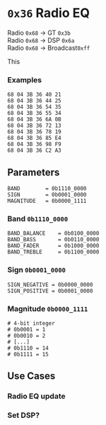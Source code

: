 # `0x36` Radio EQ

Radio `0x68` → GT `0x3b`  
Radio `0x68` → DSP `0x6a`  
Radio `0x68` → Broadcast`0xff`  

This

### Examples

    68 04 3B 36 40 21
    68 04 3B 36 44 25
    68 04 3B 36 54 35
    68 04 3B 36 55 34
    68 04 3B 36 6A 0B
    68 04 3B 36 72 13
    68 04 3B 36 78 19
    68 04 3B 36 85 E4
    68 04 3B 36 98 F9
    68 04 3B 36 C2 A3

## Parameters

    BAND        = 0b1110_0000
    SIGN        = 0b0001_0000
    MAGNITUDE   = 0b0000_1111

### Band `0b1110_0000`

    BAND_BALANCE    = 0b0100_0000 
    BAND_BASS       = 0b0110_0000
    BAND_FADER      = 0b1000_0000
    BAND_TREBLE     = 0b1100_0000

### Sign `0b0001_0000`

    SIGN_NEGATIVE = 0b0000_0000
    SIGN_POSITIVE = 0b0001_0000

### Magnitude `0b0000_1111`

    # 4-bit integer
    # 0b0001 = 1
    # 0b0010 = 2
    # [...]
    # 0b1110 = 14
    # 0b1111 = 15

## Use Cases

### Radio EQ update

### Set DSP?
